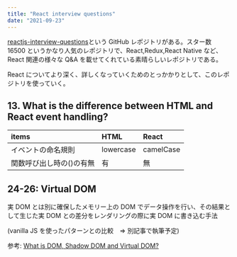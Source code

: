 ```yaml
---
title: "React interview questions"
date: "2021-09-23"
---
```


[reactjs-interview-questions](https://github.com/sudheerj/reactjs-interview-questions)という GitHub レポジトリがある。スター数 16500 というかなり人気のレポジトリで、React,Redux,React Native など、React 関連の様々な Q&A を載せてくれている素晴らしいレポジトリである。

React についてより深く、詳しくなっていくためのとっかかりとして、このレポジトリを使っていく。

## 13. What is the difference between HTML and React event handling?

| items                    | HTML      | React     |
| :----------------------- | :-------- | :-------- |
| イベントの命名規則       | lowercase | camelCase |
| 関数呼び出し時の()の有無 | 有        | 無        |

## 24-26: Virtual DOM

実 DOM とは別に確保したメモリー上の DOM でデータ操作を行い、その結果として生じた実 DOM との差分をレンダリングの際に実 DOM に書き込む手法

(vanilla JS を使ったパターンとの比較　=> 別記事で執筆予定)

参考:
[What is DOM, Shadow DOM and Virtual DOM?](https://www.youtube.com/watch?v=7Tok22qxPzQ)
